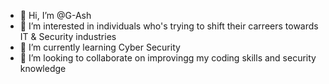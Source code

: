 - 👋 Hi, I’m @G-Ash
- 👀 I’m interested in individuals who's trying to shift their carreers towards IT & Security industries 
- 🌱 I’m currently learning Cyber Security
- 💞️ I’m looking to collaborate on improvingg my coding skills and security knowledge

<!---
G-Ash/G-Ash is a ✨ special ✨ repository because its `README.md` (this file) appears on your GitHub profile.
You can click the Preview link to take a look at your changes.
--->
